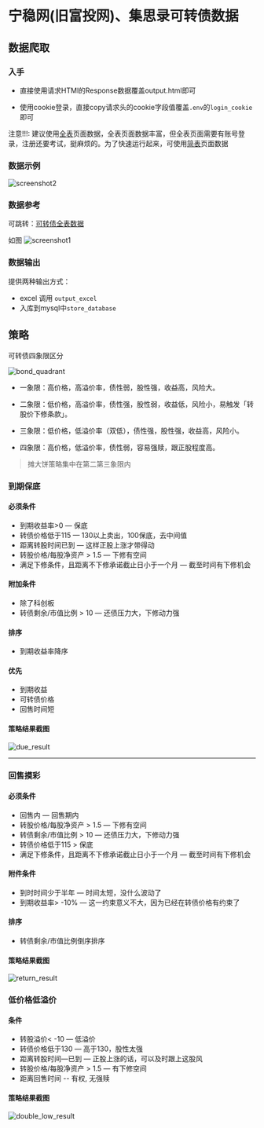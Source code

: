 # 宁稳网(旧富投网)、集思录可转债数据

## 数据爬取

### 入手

- 直接使用请求HTMl的Response数据覆盖output.html即可

- 使用cookie登录，直接copy请求头的cookie字段值覆盖`.env`的`login_cookie`即可
 
注意!!!: 建议使用[全表](https://www.ninwin.cn/index.php?m=cb&a=cb_all&show_cb_only=Y&show_listed_only=Y)页面数据，全表页面数据丰富，但全表页面需要有账号登录，注册还要考试，挺麻烦的。为了快速运行起来，可使用[简表](https://www.ninwin.cn/index.php?m=cb&show_cb_only=Y&show_listed_only=Y)页面数据


### 数据示例
![screenshot2](./screenshots/screenshot2.jpg)
### 数据参考

可跳转：[可转债全表数据](https://www.ninwin.cn/index.php?m=cb&a=cb_all)

如图
![screenshot1](./screenshots/screenshot1.jpg)


### 数据输出

提供两种输出方式：
- excel 调用 `output_excel`
- 入库到mysql中`store_database`


## 策略

可转债四象限区分

![bond_quadrant](./screenshots/bond_quadrant.png)

- 一象限：高价格，高溢价率，债性弱，股性强，收益高，风险大。

- 二象限：低价格，高溢价率，债性强，股性弱，收益低，风险小，易触发「转股价下修条款」。

- 三象限：低价格，低溢价率（双低），债性强，股性强，收益高，风险小。

- 四象限：高价格，低溢价率，债性弱，容易强赎，跟正股程度高。

> 摊大饼策略集中在第二第三象限内

### 到期保底

#### 必须条件

- 到期收益率>0 — 保底
- 转债价格低于115 — 130以上卖出，100保底，去中间值
- 距离转股时间已到 — 这样正股上涨才带得动
- 转股价格/每股净资产 > 1.5 — 下修有空间
- 满足下修条件，且距离不下修承诺截止日小于一个月 — 截至时间有下修机会

#### 附加条件

- 除了科创板
- 转债剩余/市值比例 > 10 — 还债压力大，下修动力强

#### 排序

- 到期收益率降序

#### 优先

- 到期收益
- 可转债价格
- 回售时间短

#### 策略结果截图
![due_result](./screenshots/due_result.jpg)

---
### 回售摸彩

#### 必须条件

- 回售内 — 回售期内
- 转股价格/每股净资产 > 1.5 — 下修有空间
- 转债剩余/市值比例 > 10 — 还债压力大，下修动力强
- 转债价格低于115 > 保底
- 满足下修条件，且距离不下修承诺截止日小于一个月 — 截至时间有下修机会

#### 附件条件

- 到时时间少于半年 — 时间太短，没什么波动了
- 到期收益率> -10% — 这一约束意义不大，因为已经在转债价格有约束了

#### 排序

- 转债剩余/市值比例倒序排序

#### 策略结果截图
![return_result](./screenshots/return_result.jpg)

### 低价格低溢价

#### 条件

- 转股溢价< -10 — 低溢价
- 转债价格低于130 — 高于130，股性太强
- 距离转股时间—已到 — 正股上涨的话，可以及时跟上这股风
- 转股价格/每股净资产 > 1.5 — 有下修空间
- 距离回售时间 -- 有权, 无强赎

#### 策略结果截图
![double_low_result](./screenshots/double_low_result.jpg)
